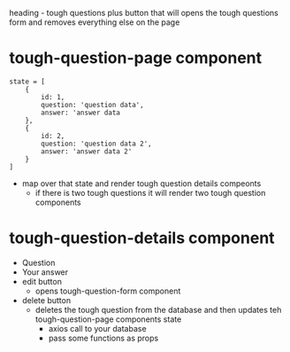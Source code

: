 heading - tough questions
plus button that will opens the tough questions form and removes everything else on the page




    



# tough-question-page component
    state = [
        {
            id: 1,
            question: 'question data',
            answer: 'answer data
        },
        {
            id: 2,
            question: 'question data 2',
            answer: 'answer data 2'
        }
    ]
- map over that state and render tough question details compeonts
    - if there is two tough questions it will render two tough question components

# tough-question-details component
- Question
- Your answer
- edit button
    - opens tough-question-form component
- delete button
    - deletes the tough question from the database and then updates teh tough-question-page components state
        - axios call to your database
        - pass some functions as props